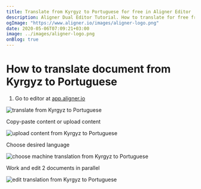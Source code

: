 ```yaml
---
title: Translate from Kyrgyz to Portuguese for free in Aligner Editor
description: Aligner Dual Editor Tutorial. How to translate for free from Kyrgyz to Portuguese. Aligner is multilingual document management platform. 
ogImage: "https://www.aligner.io/images/aligner-logo.png"
date: 2020-05-06T07:09:21+03:00
image: ../images/aligner-logo.png
onBlog: true
---
```


# How to translate document from Kyrgyz to Portuguese

1. Go to editor at [app.aligner.io](https://app.aligner.io "Aligner App web page")

![translate from Kyrgyz to Portuguese](../aligner-blank-editor.png "translate from Kyrgyz to Portuguese")

Copy-paste content or upload content

![upload content from Kyrgyz to Portuguese](../aligner-uploaded-document.png "upload content from Kyrgyz to Portuguese")

Choose desired language

![choose machine translation from Kyrgyz to Portuguese](../aligner-language-dropdown.png "choose machine translation from Kyrgyz to Portuguese")

Work and edit 2 documents in parallel

![edit translation from Kyrgyz to Portuguese](../aligner-double-sitded-editor.png "edit translation from Kyrgyz to Portuguese")

